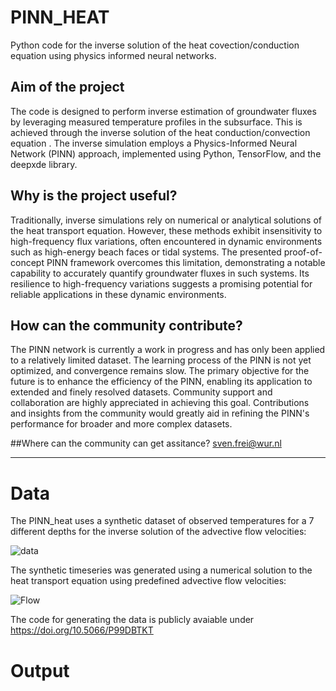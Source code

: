 # PINN_HEAT
Python code for the inverse solution of the heat covection/conduction equation using physics informed neural networks.

## Aim of the project
The code is designed to perform inverse estimation of groundwater fluxes by leveraging measured temperature profiles in the subsurface. This is achieved through the inverse solution of the heat conduction/convection equation . The inverse simulation employs a Physics-Informed Neural Network (PINN) approach, implemented using Python, TensorFlow, and the deepxde library.

## Why is the project useful?
Traditionally, inverse simulations rely on numerical or analytical solutions of the heat transport equation. However, these methods exhibit insensitivity to high-frequency flux variations, often encountered in dynamic environments such as high-energy beach faces or tidal systems. The presented proof-of-concept PINN framework overcomes this limitation, demonstrating a notable capability to accurately quantify groundwater fluxes in such systems. Its resilience to high-frequency variations suggests a promising potential for reliable applications in these dynamic environments.

## How can the community contribute?
The PINN network is currently a work in progress and has only been applied to a relatively limited dataset. The learning process of the PINN is not yet optimized, and convergence remains slow. The primary objective for the future is to enhance the efficiency of the PINN, enabling its application to extended and finely resolved datasets. Community support and collaboration are highly appreciated in achieving this goal. Contributions and insights from the community would greatly aid in refining the PINN's performance for broader and more complex datasets.

##Where can the community can get assitance?
sven.frei@wur.nl
***
# Data
The PINN_heat uses a synthetic dataset of observed temperatures for a 7 different depths for the inverse solution of the advective flow velocities:  

![data](https://github.com/saluisto/PINN_HEAT/assets/151910262/d92e90fa-21cd-42da-9a36-ddd7b456c22b)

The synthetic timeseries was generated using a numerical solution to the heat transport equation using predefined advective flow velocities:

![Flow](https://github.com/saluisto/PINN_HEAT/assets/151910262/dd7b9a07-5bde-492c-9786-76a2c4da1696)

The code for generating the data is publicly avaiable under https://doi.org/10.5066/P99DBTKT

# Output
